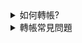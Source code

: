
<details>
    <summary>如何轉帳?</summary>
<div>

登錄賬號 > 會員中心 > 中心錢包 > 選填錢包及金額
![](assets/img/demo/transfer.png)

</div>
</details>

<details>
    <summary>轉帳常見問題</summary>
<div>

1. 爲什麽遊戲賬戶裏有錢，卻提不了款？
您需要先將資金從遊戲錢包轉至中心錢包後才能進行提款操作。
2. 轉賬沒有成功，但是錢卻沒了怎麽辦？
轉賬時請先退出遊戲平臺再操作。如轉賬掉單，請聯繫在線客服查詢補單。

</div>
</details>
 